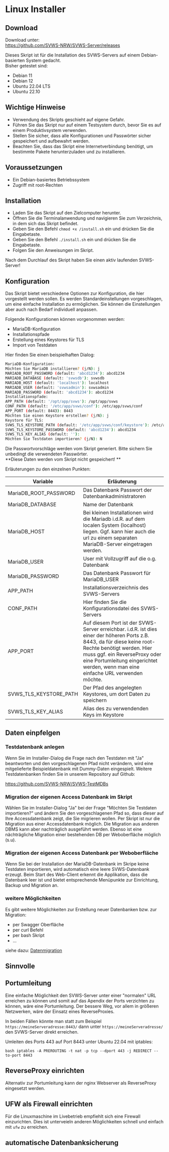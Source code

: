 # Linux Installer

## Download

Download unter:   
https://github.com/SVWS-NRW/SVWS-Server/releases


Dieses Skript ist für die Installation des SVWS-Servers auf einem Debian-basierten System gedacht.  
Bisher getestet sind:  

- Debian 11
- Debian 12
- Ubuntu 22.04 LTS 
- Ubuntu 22.10 

## Wichtige Hinweise

- Verwendung des Skripts geschieht auf eigene Gefahr.
- Führen Sie das Skript nur auf einem Testsystem durch, bevor Sie es auf einem Produktivsystem verwenden.
- Stellen Sie sicher, dass alle Konfigurationen und Passwörter sicher gespeichert und aufbewahrt werden.
- Beachten Sie, dass das Skript eine Internetverbindung benötigt, um bestimmte Pakete herunterzuladen und zu installieren.


## Voraussetzungen

- Ein Debian-basiertes Betriebssystem
- Zugriff mit root-Rechten

## Installation  

- Laden Sie das Skript auf den Zielcomputer herunter.
- Öffnen Sie die Terminalanwendung und navigieren Sie zum Verzeichnis, in dem sich das Skript befindet.
- Geben Sie den Befehl ``chmod +x /install.sh`` ein und drücken Sie die Eingabetaste.
- Geben Sie den Befehl ``./install.sh``  ein und drücken Sie die Eingabetaste.
- Folgen Sie den Anweisungen im Skript.

Nach dem Durchlauf des Skript haben Sie einen aktiv laufenden SVWS-Server!

## Konfiguration

Das Skript bietet verschiedene Optionen zur Konfiguration, die hier vorgestellt werden sollen. Es werden Standardeinstellungen vorgeschlagen, um eine einfache Installation zu ermöglichen. Sie können die Einstellungen aber auch nach Bedarf individuell anpassen.

Folgende Konfigurationen können vorgenommen werden:

- MariaDB-Konfiguration
- Installationspfade
- Erstellung eines Keystores für TLS
- Import von Testdaten

Hier finden Sie einen beispielhaften Dialog: 

```bash
MariaDB-Konfiguration:
Möchten Sie MariaDB installieren? (j/N): j
MARIADB_ROOT_PASSWORD (default: 'abcd1234'): abcd1234
MARIADB_DATABASE (default: 'svwsdb'): svwsdb
MARIADB_HOST (default: 'localhost'): localhost
MARIADB_USER (default: 'svwsadmin'): svwsadmin
MARIADB_PASSWORD (default: 'abcd1234'): abcd1234
Installationspfade:
APP_PATH (default: '/opt/app/svws'): /opt/app/svws
CONF_PATH (default: '/etc/app/svws/conf'): /etc/app/svws/conf
APP_PORT (default: 8443): 8443
Möchten Sie einen Keystore erstellen? (j/N): j
Keystore für TLS:
SVWS_TLS_KEYSTORE_PATH (default: '/etc/app/svws/conf/keystore'): /etc/app/svws/conf/keystore
SVWS_TLS_KEYSTORE_PASSWORD (default: 'abcd1234'): abcd1234
SVWS_TLS_KEY_ALIAS (default: ''): 
Möchten Sie Testdaten importieren? (j/N): N

```
Die Passwortvorschläge werden vom Skript generiert. Bitte sichern Sie unbedingt die verwendeten Passwörter.  
**Diese Daten werden vom Skript nicht gespeichert!  **

Erläuterungen zu den einzelnen Punkten: 

| Variable |Erläuterung|
|-------------|---------------|
| MariaDB_ROOT_PASSWORD | Das Datenbank Passwort der Datenbankadministratoren |
| MariaDB_DATABASE | Name der Datenbank |
| MariaDB_HOST | Bei kleinen Installationen wird die Mariadb i.d.R. auf dem localen System (localhost) liegen. Ggf. kann hier auch die url zu einem separaten MariaDB-Server eingetragen werden.| 
| MariaDB_USER | User mit Vollzugriff auf die o.g. Datenbank |
| MariaDB_PASSWORD | Das Datenbank Passwort für MariaDB_USER |
| APP_PATH | Installationsverzeichnis des SVWS-Servers|
| CONF_PATH | Hier finden Sie die Konfigurationsdatei des SVWS-Servers|
| APP_PORT | Auf diesem Port ist der SVWS-Server erreichbar. i.d.R. ist dies einer der höheren Ports z.B. 8443, da für diese keine root-Rechte benötigt werden. Hier muss ggf. ein ReverseProxy oder eine Portumleitung eingerichtet werden, wenn man eine einfache URL verwenden möchte. |
| SVWS_TLS_KEYSTORE_PATH | Der Pfad des angelegten Keystores, um dort Daten zu speichern |
| SVWS_TLS_KEY_ALIAS | Alias des zu verwendenden Keys im Keystore |

## Daten einpfelgen

### Testdatenbank anlegen

Wenn Sie im Installer-Dialog die Frage nach den Testdaten mit "Ja" beantworten und den vorgeschlagenen Pfad nicht verändern, wird eine mitgelieferte Beispieldatenbank mit Dummy-Daten eingespielt.
Weitere Testdatenbanken finden Sie in unserem Repository auf Github:  

https://github.com/SVWS-NRW/SVWS-TestMDBs

### Migration der eigenen Access Datenbank im Skript

Wählen Sie im Installer-Dialog "Ja" bei der Frage "Möchten Sie Testdaten importieren?" und ändern Sie den vorgeschlagenen Pfad so, dass dieser auf Ihre Accessdatenbank zeigt, die Sie migrieren wollen.
Per Skript ist nur die Migration aus einer Accessdatenbank möglich. Die Migration aus anderen DBMS kann aber nachträglich ausgeführt werden. Ebenso ist eine nächträgliche Migration einer bestehenden DB per Weboberfläche möglich (s.u).

### Migration der eigenen Access Datenbank per Weboberfläche

Wenn Sie bei der Installation der MariaDB-Datenbank im Skripe keine Testdaten importieren, wird automatisch eine leere SVWS-Datenbank erzeugt. Beim Start des Web-Client erkennt die Applikation, dass die Datenbank leer ist und bietet entsprechende Menüpunkte zur Einrichtung, Backup und Migration an. 

### weitere Möglichkeiten

Es gibt weitere Möglichkeiten zur Erstellung neuer Datenbanken bzw. zur Migration: 

+ per Swagger Oberfläche
+ per curl Befehl
+ per bash Skript
+ ... 

siehe dazu: [Datenmigration](https://doku.svws-nrw.de/Deployment/Datenmigration/)

## Sinnvolle 

## Portumleitung

Eine einfache Möglichkeit den SVWS-Server unter einer "normalen" URL erreichen zu können und somit auf das Apendix der Ports verzichten zu können, wäre eine Portumleitung. Der bessere Weg, vor allem in größeren Netzwerken, wäre der Einsatz eines ReverseProxies.   

In beiden Fällen könnte man statt zum Beispiel ```https://meineServeradresse:8443/``` dann unter ```https://meineServeradresse/``` den SVWS-Server direkt erreichen.


Umleiten des Ports 443 auf Port 8443 unter Ubuntu 22.04 mit iptables:

```bash iptables -A PREROUTING -t nat -p tcp --dport 443 -j REDIRECT --to-port 8443 ```

## ReverseProxy einrichten

Alternativ zur Portumleitung kann der nginx Webserver als ReverseProxy eingesetzt werden.


## UFW als Firewall einrichten

Für die Linuxmaschine im Livebetrieb empfiehlt sich eine Firewall einzurichten. Dies ist unterveieln anderen Möglichkeiten schnell und einfach mit ```ufw``` zu erreichen. 




## automatische Datenbanksicherung



